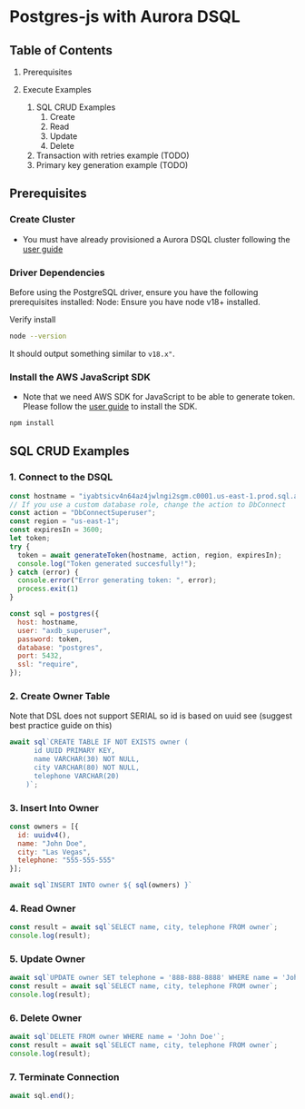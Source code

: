 # Postgres-js with Aurora DSQL

## Table of Contents

1. Prerequisites

2. Execute Examples
   1. SQL CRUD Examples
      1. Create
      2. Read
      3. Update
      4. Delete
   2. Transaction with retries example (TODO)
   3. Primary key generation example (TODO)

## Prerequisites

### Create Cluster

* You must have already provisioned a Aurora DSQL cluster following the [user guide](TBD)

### Driver Dependencies

Before using the PostgreSQL driver, ensure you have the following prerequisites installed:
Node: Ensure you have node v18+ installed.

Verify install

```bash
node --version
```

It should output something similar to `v18.x"`.

### Install the AWS JavaScript SDK

- Note that we need AWS SDK for JavaScript to be able to generate token. Please follow the [user guide](TODO)
  to install the SDK.


```bash
npm install
```

## SQL CRUD Examples

### 1. Connect to the DSQL

```javascript
const hostname = "iyabtsicv4n64az4jwlngi2sgm.c0001.us-east-1.prod.sql.axdb.aws.dev";
// If you use a custom database role, change the action to DbConnect
const action = "DbConnectSuperuser";
const region = "us-east-1";
const expiresIn = 3600;
let token;
try {
  token = await generateToken(hostname, action, region, expiresIn);
  console.log("Token generated succesfully!");
} catch (error) {
  console.error("Error generating token: ", error);
  process.exit(1)
}

const sql = postgres({
  host: hostname,
  user: "axdb_superuser",
  password: token,
  database: "postgres",
  port: 5432,
  ssl: "require",
});
```

### 2. Create Owner Table

Note that DSL does not support SERIAL so id is based on uuid see (suggest best practice guide on this)

```javascript
await sql`CREATE TABLE IF NOT EXISTS owner (
      id UUID PRIMARY KEY,
      name VARCHAR(30) NOT NULL,
      city VARCHAR(80) NOT NULL,
      telephone VARCHAR(20)
    )`;
```

### 3. Insert Into Owner

``` javascript 
const owners = [{
  id: uuidv4(),
  name: "John Doe",
  city: "Las Vegas",
  telephone: "555-555-555"
}];

await sql`INSERT INTO owner ${ sql(owners) }`
```

### 4. Read Owner

``` javascript
const result = await sql`SELECT name, city, telephone FROM owner`;
console.log(result);
```

### 5. Update Owner

``` javascript
await sql`UPDATE owner SET telephone = '888-888-8888' WHERE name = 'John Doe'`;
const result = await sql`SELECT name, city, telephone FROM owner`;
console.log(result);
```

### 6. Delete Owner

``` javascript
await sql`DELETE FROM owner WHERE name = 'John Doe'`;
const result = await sql`SELECT name, city, telephone FROM owner`;
console.log(result);
```

### 7. Terminate Connection
``` javascript
await sql.end();
```
